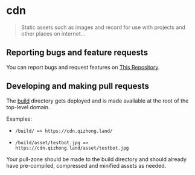 # cdn

> Static assets such as images and record for use with projects and other places on internet...

## Reporting bugs and feature requests

You can report bugs and request features on [This Repository](https://github.com/chzionland/cdn/issues).

## Developing and making pull requests

The [build](/build) directory gets deployed and is made available at the root of the top-level domain.

Examples:

- `/build/ => https://cdn.qizhong.land/`

- `/build/asset/testbot.jpg => https://cdn.qizhong.land/asset/testbot.jpg`

Your pull-zone should be made to the build directory and should already have pre-compiled, compressed and minified assets as needed.